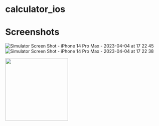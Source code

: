 # calculator_ios

# Screenshots
![Simulator Screen Shot - iPhone 14 Pro Max - 2023-04-04 at 17 22 45](https://user-images.githubusercontent.com/48084596/229796835-3bf3aa4c-39dd-4218-b97f-bbc8a939fdda.png)
![Simulator Screen Shot - iPhone 14 Pro Max - 2023-04-04 at 17 22 38](https://user-images.githubusercontent.com/48084596/229796850-8eefb0cb-cea3-451a-a0c6-6bcaa51e0d95.png)

<img src="[https://user-images.githubusercontent.com/link-to-your-image.png](https://user-images.githubusercontent.com/48084596/229796850-8eefb0cb-cea3-451a-a0c6-6bcaa51e0d95.png)" width="200" />
